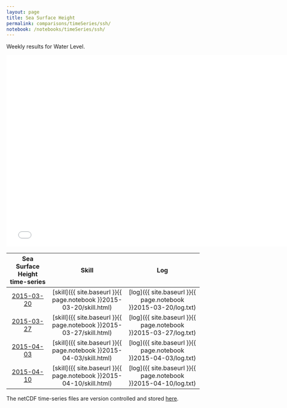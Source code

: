 ```yaml
---
layout: page
title: Sea Surface Height
permalink: comparisons/timeSeries/ssh/
notebook: /notebooks/timeSeries/ssh/
---
```


Weekly results for Water Level.

<iframe width="750" height="500" frameBorder="0" src="{{ site.baseurl }}{{ page.notebook }}2015-04-10/mapa.html" name="iframe"> <p>Your browser does not support iframes.</p> </iframe>


| Sea Surface Height time-series                                                                     | Skill                                                                | Log                                                            |
|:--------------------------------------------------------------------------------------------------:|:--------------------------------------------------------------------:|:--------------------------------------------------------------:|
| <a href="{{ site.baseurl }}{{ page.notebook }}2015-03-20/mapa.html" target="iframe">2015-03-20</a> | [skill]({{ site.baseurl }}{{ page.notebook }}2015-03-20/skill.html)  | [log]({{ site.baseurl }}{{ page.notebook }}2015-03-20/log.txt) |
| <a href="{{ site.baseurl }}{{ page.notebook }}2015-03-27/mapa.html" target="iframe">2015-03-27</a> | [skill]({{ site.baseurl }}{{ page.notebook }}2015-03-27/skill.html)  | [log]({{ site.baseurl }}{{ page.notebook }}2015-03-27/log.txt) |
| <a href="{{ site.baseurl }}{{ page.notebook }}2015-04-03/mapa.html" target="iframe">2015-04-03</a> | [skill]({{ site.baseurl }}{{ page.notebook }}2015-04-03/skill.html)  | [log]({{ site.baseurl }}{{ page.notebook }}2015-04-03/log.txt) |
| <a href="{{ site.baseurl }}{{ page.notebook }}2015-04-10/mapa.html" target="iframe">2015-04-10</a> | [skill]({{ site.baseurl }}{{ page.notebook }}2015-04-10/skill.html)  | [log]({{ site.baseurl }}{{ page.notebook }}2015-04-10/log.txt) |

The netCDF time-series files are version controlled and stored [here](https://github.com/ocefpaf/secoora/tree/gh-pages/notebooks/timeSeries/ssh).
